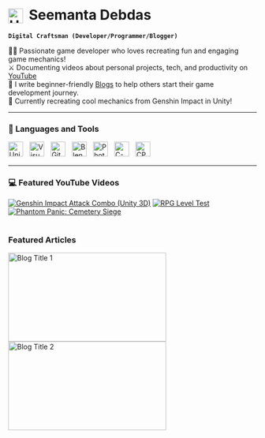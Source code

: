 <!--
**SeemantaDebdas/SeemantaDebdas** is a ✨ _special_ ✨ repository because its `README.md` (this file) appears on your GitHub profile.

Here are some ideas to get you started:

- 🔭 I’m currently working on ...
- 🌱 I’m currently learning ...
- 👯 I’m looking to collaborate on ...
- 🤔 I’m looking for help with ...
- 💬 Ask me about ...
- 📫 How to reach me: ...
- 😄 Pronouns: ...
- ⚡ Fun fact: ...
-->
# <img src="https://github.com/SeemantaDebdas/SeemantaDebdas/assets/68423533/5450af40-1447-4b43-8493-0063523d20c1" alt="User name" width="30" height="30" style="vertical-align: bottom; margin-right: 5px; margin-top: 5px;" /> Seemanta Debdas

**`Digital Craftsman (Developer/Programmer/Blogger)`**

🧙🏼 Passionate game developer who loves recreating fun and engaging game mechanics!<br/>
⚔️ Documenting videos about personal projects, tech, and productivity on [YouTube](https://www.youtube.com/@PortfolioAccount-ru8rn)<br/>
📜 I write beginner-friendly [Blogs](https://medium.com/@seemantadebdas) to help others start their game development journey.<br/>
🎯 Currently recreating cool mechanics from Genshin Impact in Unity!<br/>

---

### 🧰 Languages and Tools

<img align="left" alt="Unity" width="30px" style="padding-right:10px;" src="https://cdn.jsdelivr.net/gh/devicons/devicon@latest/icons/unity/unity-original.svg"/>
<img align="left" alt="Visual Studio" width="30px" style="padding-right:10px;" src="https://cdn.jsdelivr.net/gh/devicons/devicon@latest/icons/visualstudio/visualstudio-original.svg"/>
<img align="left" alt="Git" width="30px" style="padding-right:10px;" src="https://cdn.jsdelivr.net/gh/devicons/devicon@latest/icons/git/git-original.svg" />
<img align="left" alt="Blender" width="30px" style="padding-right:10px;" src="https://cdn.jsdelivr.net/gh/devicons/devicon@latest/icons/blender/blender-original.svg" />
<img align="left" alt="Photoshop" width="30px" style="padding-right:10px;" src="https://cdn.jsdelivr.net/gh/devicons/devicon@latest/icons/photoshop/photoshop-original.svg" />
<img align="left" alt="C-sharp" width="30px" style="padding-right:10px;" src="https://cdn.jsdelivr.net/gh/devicons/devicon@latest/icons/csharp/csharp-original.svg" />
<img align="left" alt="CPP" width="30px" style="padding-right:10px;" src="https://cdn.jsdelivr.net/gh/devicons/devicon@latest/icons/cplusplus/cplusplus-original.svg" />
<br/>
<br/>


---

### 💻 Featured YouTube Videos 
<!-- YouTube video cards from https://github.com/DenverCoder1/github-readme-youtube-cards -->
<!-- If you want to display the latest videos, then simply follow the instructions in the above repo. -->
<!-- If you however want to select which videos display, then you can manually generate the video link by changing the below parameters in angle brackets. -->
<!-- https://ytcards.demolab.com/?id=<video ID>&title=<video+title>&lang=en&timestamp=<video publish date in Unix time format>&background_color=%230d1117&title_color=%23ffffff&stats_color=%23dedede&max_title_lines=1&width=250&border_radius=5&duration=<video duration in seconds> "<video title>") -->
<!-- BEGIN YOUTUBE-CARDS -->
[![Genshin Impact Attack Combo (Unity 3D)](https://ytcards.demolab.com/?id=aRTC-9LmWTY&title=Genshin+Impact+Attack+Combo+(Unity+3D)&lang=en&timestamp=1720330333&background_color=%230d1117&title_color=%23ffffff&stats_color=%23dedede&max_title_lines=1&width=250&border_radius=5&duration=29 "Genshin Impact Attack Combo (Unity 3D)")]([(https://youtu.be/aRTC-9LmWTY?si=A9V6TK0HTRRMMIuV))
[![RPG Level Test](https://ytcards.demolab.com/?id=p2X_nApiCA0&title=RPG+Level+Test&lang=en&timestamp=1716336000&background_color=%230d1117&title_color=%23ffffff&stats_color=%23dedede&max_title_lines=1&width=250&border_radius=5&duration=145 "RPG Level Test")](https://youtu.be/p2X_nApiCA0?si=wi8SC4Md0VXkSBV3)
[![Phantom Panic: Cemetery Siege](https://ytcards.demolab.com/?id=20ekUiqE_6g&title=Phantom+Panic:+Cemetery+Siege&lang=en&timestamp=1717545600&background_color=%230d1117&title_color=%23ffffff&stats_color=%23dedede&max_title_lines=1&width=250&border_radius=5&duration=65 "Phantom Panic: Cemetery Siege")](https://youtu.be/20ekUiqE_6g?si=pBVLCY9Sw4HCICll)
<!-- END YOUTUBE-CARDS -->

#

### Featured Articles

<a href="https://medium.com/eincode/trigonometry-for-game-development-34acca285ae3">
  <img src="https://github.com/SeemantaDebdas/SeemantaDebdas/assets/68423533/b78547c4-c687-49bf-ae24-b85f0e6e9267" alt="Blog Title 1" style="width: 320px; height: 180px;">
</a>

<a href="https://medium.com/eincode/getting-started-with-multiplayer-player-movement-f9f7f6a4217">
  <img src="https://github.com/SeemantaDebdas/SeemantaDebdas/assets/68423533/e13791d2-cb8c-4b1e-a8c6-2e445fe44b99" alt="Blog Title 2" style="width: 320px; height: 180px;">
</a>

<!--
### 📊 Stats

![Seemmanta's GitHub stats](https://github-readme-stats.vercel.app/api?username=seemantadebdas&show_icons=true&theme=gruvbox)

-->
